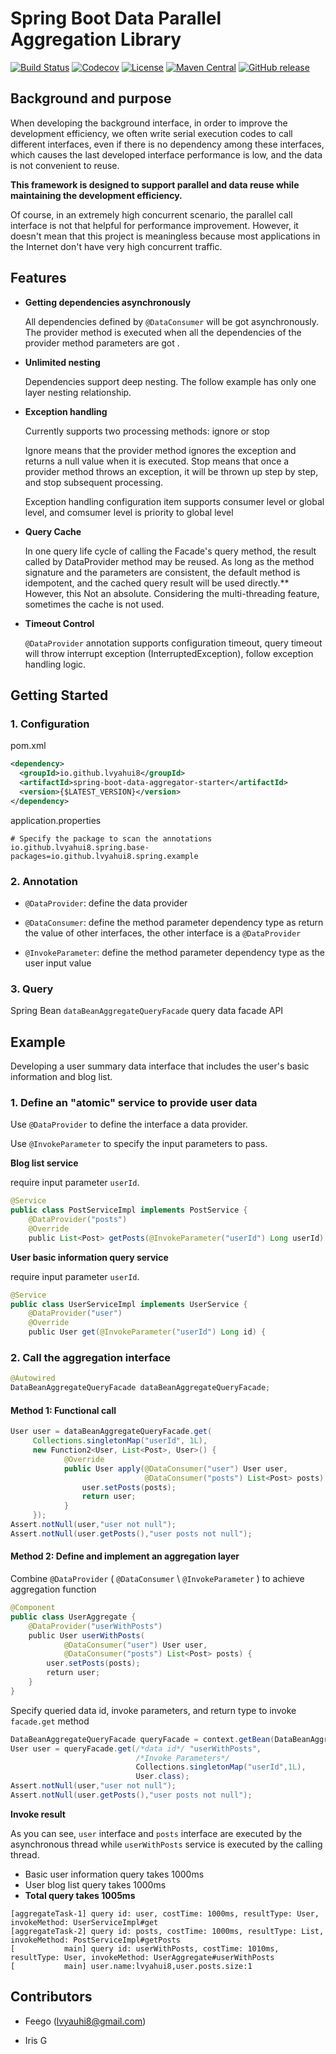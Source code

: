# Spring Boot Data Parallel Aggregation Library

[![Build Status](https://travis-ci.org/lvyahui8/spring-boot-data-aggregator.svg?branch=develop)](https://travis-ci.org/lvyahui8/spring-boot-data-aggregator)
[![Codecov](https://codecov.io/gh/lvyahui8/spring-boot-data-aggregator/branch/develop/graph/badge.svg)](https://codecov.io/gh/lvyahui8/spring-boot-data-aggregator/branch/develop)
[![License](https://img.shields.io/badge/license-Apache%202-blue.svg)](https://www.apache.org/licenses/LICENSE-2.0)
[![Maven Central](https://maven-badges.herokuapp.com/maven-central/io.github.lvyahui8/spring-boot-data-aggregator-starter/badge.svg)](https://maven-badges.herokuapp.com/maven-central/io.github.lvyahui8/spring-boot-data-aggregator-starter)
[![GitHub release](https://img.shields.io/github/release/lvyahui8/spring-boot-data-aggregator.svg)](https://github.com/lvyahui8/spring-boot-data-aggregator/releases)

## Background and purpose

When developing the background interface, in order to improve the  development efficiency, we often write serial execution codes to call different interfaces, even if there is no dependency among these interfaces, which causes the last developed interface performance is low, and the data is not convenient to reuse.

**This framework is designed to support parallel and data reuse while maintaining the development efficiency.**

Of course, in an extremely high concurrent scenario, the parallel call interface is not that helpful for performance improvement.   However, it doesn't mean that this project is meaningless  because most applications in the Internet don't have very high concurrent traffic.

## Features

- **Getting dependencies asynchronously**

  All dependencies defined by `@DataConsumer` will be got asynchronously. The provider method is executed when all the dependencies of the provider method parameters are got .

- **Unlimited nesting**

  Dependencies support deep nesting. The follow example has only one layer nesting relationship.

- **Exception handling**

  Currently supports two processing methods: ignore or stop 

  Ignore means that the provider method ignores the exception and returns a null value when it is executed. Stop means that once a provider method throws an exception, it will be thrown up step by step, and stop subsequent processing.

  Exception handling configuration item supports consumer level or global level, and comsumer level is priority to global level

- **Query Cache**

  In one query life cycle of calling the Facade's query method, the result called by DataProvider method may be reused. As long as the method signature and the parameters are consistent, the default method is idempotent, and the cached query result will be used directly.** However, this Not an absolute.  Considering the multi-threading feature, sometimes the cache is not used.

- **Timeout Control**

  `@DataProvider` annotation supports configuration timeout, query timeout will throw interrupt exception (InterruptedException), follow exception handling logic.


## Getting Started

### 1. Configuration

pom.xml

```xml
<dependency>
  <groupId>io.github.lvyahui8</groupId>
  <artifactId>spring-boot-data-aggregator-starter</artifactId>
  <version>{$LATEST_VERSION}</version>
</dependency>
```

application.properties

```properties
# Specify the package to scan the annotations
io.github.lvyahui8.spring.base-packages=io.github.lvyahui8.spring.example
```

### 2. Annotation

- `@DataProvider`:  define the data provider

- `@DataConsumer`: define the method parameter dependency type as return the value of other interfaces, the other interface is a `@DataProvider`

- `@InvokeParameter`: define the method parameter dependency type as the user input value

### 3. Query

Spring Bean `dataBeanAggregateQueryFacade` query data facade API

## Example

Developing a user summary data interface that includes the user's basic information and blog list.

### 1. Define an "atomic" service to provide user data

Use `@DataProvider` to define the interface a data provider.

Use `@InvokeParameter` to specify the input parameters to pass.

**Blog list service**

require input parameter `userId`.

```java
@Service
public class PostServiceImpl implements PostService {
    @DataProvider("posts")
    @Override
    public List<Post> getPosts(@InvokeParameter("userId") Long userId) {
```

**User basic information query service**

require input parameter `userId`.

```java
@Service
public class UserServiceImpl implements UserService {
    @DataProvider("user")
    @Override
    public User get(@InvokeParameter("userId") Long id) {
```

### 2. Call the aggregation interface

```java
@Autowired
DataBeanAggregateQueryFacade dataBeanAggregateQueryFacade;
```

#### Method 1: Functional call

```java
User user = dataBeanAggregateQueryFacade.get(
     Collections.singletonMap("userId", 1L), 
     new Function2<User, List<Post>, User>() {
            @Override
            public User apply(@DataConsumer("user") User user, 
                              @DataConsumer("posts") List<Post> posts) {
                user.setPosts(posts);
                return user;
            }
     });
Assert.notNull(user,"user not null");
Assert.notNull(user.getPosts(),"user posts not null");
```

####  Method 2: Define and implement an aggregation layer

Combine `@DataProvider`  ( `@DataConsumer`  \ `@InvokeParameter` ) to achieve aggregation function

```java
@Component
public class UserAggregate {
    @DataProvider("userWithPosts")
    public User userWithPosts(
            @DataConsumer("user") User user,
            @DataConsumer("posts") List<Post> posts) {
        user.setPosts(posts);
        return user;
    }
}
```

Specify queried data id, invoke parameters, and return type to invoke `facade.get` method

```java
DataBeanAggregateQueryFacade queryFacade = context.getBean(DataBeanAggregateQueryFacade.class);
User user = queryFacade.get(/*data id*/ "userWithPosts",
                            /*Invoke Parameters*/
                            Collections.singletonMap("userId",1L),
                            User.class);
Assert.notNull(user,"user not null");
Assert.notNull(user.getPosts(),"user posts not null");
```

**Invoke result**

As you can see, `user` interface  and `posts` interface are executed by the asynchronous thread while `userWithPosts` service is executed by the calling thread.

- Basic user information query takes 1000ms
- User blog list query takes 1000ms
- **Total query takes 1005ms**

```
[aggregateTask-1] query id: user, costTime: 1000ms, resultType: User, invokeMethod: UserServiceImpl#get
[aggregateTask-2] query id: posts, costTime: 1000ms, resultType: List, invokeMethod: PostServiceImpl#getPosts
[           main] query id: userWithPosts, costTime: 1010ms, resultType: User, invokeMethod: UserAggregate#userWithPosts
[           main] user.name:lvyahui8,user.posts.size:1
```

## Contributors

- Feego (lvyauhi8@gmail.com)

- Iris G
